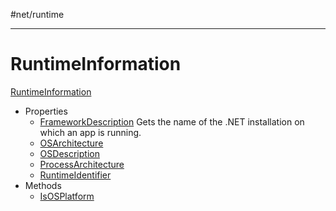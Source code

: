 #net/runtime

---

# RuntimeInformation

[RuntimeInformation](https://learn.microsoft.com/en-us/dotnet/api/system.runtime.interopservices.runtimeinformation?view=net-7.0)
-   Properties
	-   [FrameworkDescription](https://learn.microsoft.com/en-us/dotnet/api/system.runtime.interopservices.runtimeinformation.frameworkdescription?view=net-7.0)
			Gets the name of the .NET installation on which an app is running.
	-   [OSArchitecture](https://learn.microsoft.com/en-us/dotnet/api/system.runtime.interopservices.runtimeinformation.osarchitecture?view=net-7.0)
	-   [OSDescription](https://learn.microsoft.com/en-us/dotnet/api/system.runtime.interopservices.runtimeinformation.osdescription?view=net-7.0)
	-   [ProcessArchitecture](https://learn.microsoft.com/en-us/dotnet/api/system.runtime.interopservices.runtimeinformation.processarchitecture?view=net-7.0)
	-   [RuntimeIdentifier](https://learn.microsoft.com/en-us/dotnet/api/system.runtime.interopservices.runtimeinformation.runtimeidentifier?view=net-7.0)
-   Methods
	-   [IsOSPlatform](https://learn.microsoft.com/en-us/dotnet/api/system.runtime.interopservices.runtimeinformation.isosplatform?view=net-7.0)